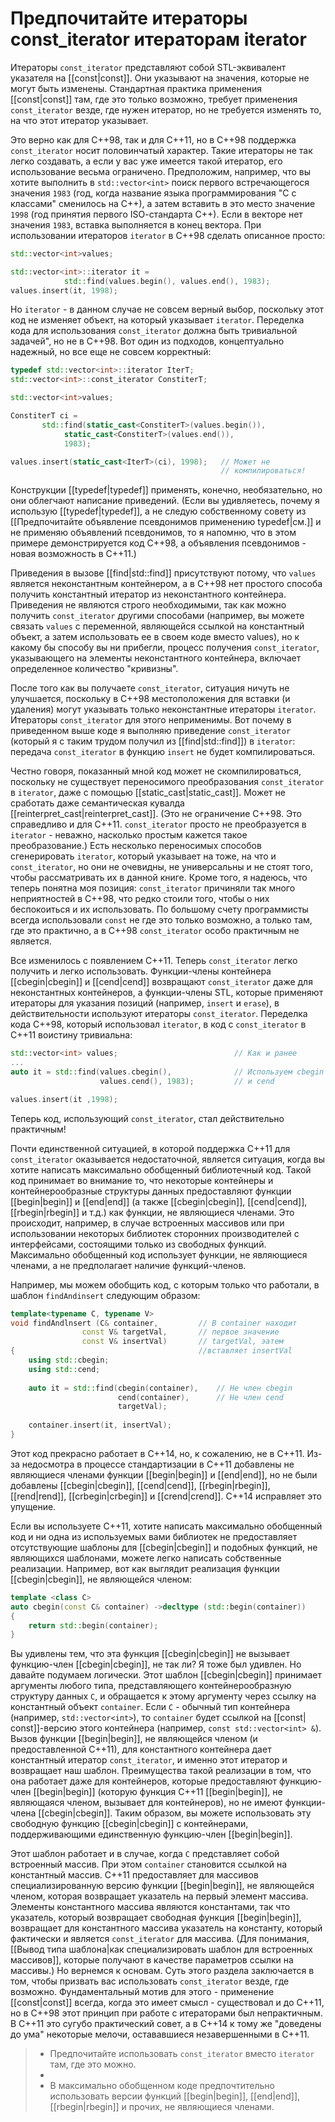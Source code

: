 # Предпочитайте итераторы const_iterator итераторам iterator

 Итераторы `const_iterator` представляют собой SТL-эквивалент указателя на [[const|const]]. Они указывают на значения, которые не могут быть изменены. Стандартная практика применения [[const|const]] там, где это только возможно, требует применения `const_iterator` везде, где нужен итератор, но не требуется изменять то, на что этот итератор указывает.
 
Это верно как для С++98, так и для C++11, но в С++98 поддержка `const_iterator` носит половинчатый характер. Такие итераторы не так легко создавать, а если у вас уже имеется такой итератор, его использование весьма ограничено. Предположим, например, что вы хотите выполнить в `std::vector<int>` поиск первого встречающегося значения `1983` (год, когда название языка программирования "С с классами" сменилось на С++), а затем вставить в это место значение `1998` (год принятия первого ISО-стандарта С++). Если в векторе нет значения `1983`, вставка выполняется в конец вектора. При использовании итераторов `iterator` в С++98 сделать описанное просто:
```c++
std::vector<int>values;

std::vector<int>::iterator it = 
			std::find(values.begin(), values.end(), 1983);
values.insert(it, 1998);
```
Но `iterator` - в данном случае не совсем верный выбор, поскольку этот код не изменяет объект, на который указывает `iterator`. Переделка кода для использования `const_iterator` должна быть тривиальной задачей", но не в С++98. Вот один из подходов, концептуально надежный, но все еще не совсем корректный:
```c++
typedef std::vector<int>::iterator IterT;
std::vector<int>::const_iterator ConstiterT;

std::vector<int>values;

ConstiterT ci = 
       std::find(static_cast<ConstiterТ>(values.begin()),
			static_cast<ConstiterT>(values.end()),
			1983);

values.insert(static_cast<IterТ>(ci), 1998);   // Может не
                                               // компилироваться!
```
Конструкции [[typedef|typedef]] применять, конечно, необязательно, но они облегчают написание приведений. (Если вы удивляетесь, почему я использую [[typedef|typedef]], а не следую собственному совету из [[Предпочитайте объявление псевдонимов  применению typedef|см.]] и не применяю объявлений псевдонимов, то я напомню, что в этом примере демонстрируется код С++98, а объявления псевдонимов - новая возможность в С++11.)

Приведения в вызове [[find|std::find]] присутствуют потому, что `values` является неконстантным контейнером, а в С++98 нет простого способа получить константный итератор из неконстантного контейнера. Приведения не являются строго необходимыми, так как можно получить `const_iterator` другими способами (например, вы можете связать `values` с переменной, являющейся ссылкой на константный объект, а затем использовать ее в своем коде вместо values), но к какому бы способу вы ни прибегли, процесс получения `const_iterator`, указывающего на элементы неконстантного контейнера, включает определенное количество "кривизны".

После того как вы получаете `const_iterator`, ситуация ничуть не улучшается, поскольку в С++98 местоположения для вставки (и удаления) могут указывать только неконстантные итераторы `iterator`. Итераторы `const_iterator` для этого неприменимы. Вот почему в приведенном выше коде я выполняю приведение `const_iterator` (который я с таким трудом получил из [[find|std::find]]) в `iterator`: передача `const_iterator` в функцию `insert` не будет компилироваться.

Честно говоря, показанный мной код может не скомпилироваться, поскольку не существует переносимого преобразования `const_iterator` в `iterator`, даже с помощью [[static_cast|static_cast]]. Может не сработать даже семантическая кувалда [[reinterpret_cast|reinterpret_cast]]. (Это не ограничение С++98. Это справедливо и для C++11. `const_iterator` просто не преобразуется в `iterator` - неважно, насколько простым кажется такое преобразование.) Есть несколько переносимых способов сгенерировать `iterator`, который указывает на тоже, на что и `const_iterator`, но они не очевидны, не универсальны и не стоят того, чтобы рассматривать их в данной книге. Кроме того, я надеюсь, что теперь понятна моя позиция: `const_iterator` причиняли так много неприятностей в С++98, что редко стоили того, чтобы о них беспокоиться и их использовать. По большому счету программисты всегда использовали `const` не где это только возможно, а только там, где это практично, а в С++98 `const_iterator` особо практичным не является.

Все изменилось с появлением C++11. Теперь `const_iterator` легко получить и легко использовать. Функции-члены контейнера [[cbegin|cbegin]] и [[cend|cend]] возвращают `const_iterator` даже для неконстантных контейнеров, а функции-члены STL, которые применяют итераторы для указания позиций (например, `insert` и `erase`), в действительности используют итераторы `const_iterator`. Переделка кода С++98, который использовал `iterator`, в код с `const_iterator` в С++11 воистину тривиальна:
```c++
std::vector<int> values;                          // Как и ранее
...
auto it = std::find(values.cbegin(),              // Используем cbegin
					values.cend(), 1983);         // и cend

values.insert(it ,1998);
```
Теперь код, использующий `const_iterator`, стал действительно практичным!

Почти единственной ситуацией, в которой поддержка С++11 для `const_iterator` оказывается недостаточной, является ситуация, когда вы хотите написать максимально обобщенный библиотечный код. Такой код принимает во внимание то, что некоторые контейнеры и контейнерообразные структуры данных предоставляют функции [[begin|begin]] и [[end|end]] (а также [[cbegin|cbegin]], [[cend|cend]], [[rbegin|rbegin]] и т.д.) как функции, не являющиеся членами. Это происходит, например, в случае встроенных массивов или при использовании некоторых библиотек сторонних производителей с интерфейсами, состоящими только из свободных функций. Максимально обобщенный код использует функции, не являющиеся членами,
а не предполагает наличие функций-членов.

Например, мы можем обобщить код, с которым только что работали, в шаблон
`findAndinsert` следующим образом:
```c++
template<typename С, typename V>
void findAndlnsert (C& container,         // В container находит
				const V& targetVal,       // первое значение
				const V& insertVal)       // targetVal, эатем
{                                         //вставляет insertVal
	using std::cbegin;
	using std::cend;
	
	auto it = std::find(cbegin(container),    // Не член cbegin
						cend(container),      // Не член cend
						targetVal);
						
	container.insert(it, insertVal);
}
```
Этот код прекрасно работает в С++14, но, к сожалению, не в С++11. Из-за недосмотра в процессе стандартизации в С++11 добавлены не являющиеся членами функции [[begin|begin]] и [[end|end]], но не были добавлены [[cbegin|cbegin]], [[cend|cend]], [[rbegin|rbegin]], [[rend|rend]], [[crbegin|crbegin]] и [[crend|crend]]. С++14 исправляет это упущение.

Если вы используете С++11, хотите написать максимально обобщенный код и ни одна из используемых вами библиотек не предоставляет отсутствующие шаблоны для [[cbegin|cbegin]] и подобных функций, не являющихся шаблонами, можете легко написать собственные реализации. Например, вот как выглядит реализация функции [[cbegin|cbegin]], не являющейся членом:
```c++
template <class С>
auto cbegin(const С& container) ->decltype (std::begin(container))
{
	return std::begin(container);
}
```
Вы удивлены тем, что эта функция [[cbegin|cbegin]] не вызывает функцию-член [[cbegin|cbegin]], не так ли? Я тоже был удивлен. Но давайте подумаем логически. Этот шаблон [[cbegin|cbegin]] принимает аргументы любого типа, представляющего контейнерообразную структуру данных `С`, и обращается к этому аргументу через ссылку на константный объект `contaiпer`. Если `С` - обычный тип контейнера (например, `std::vector<iпt>`), то `container` будет ссылкой на [[соnst|соnst]]-версию этого контейнера (например, `coпst std::vector<int> &`). Вызов функции [[begin|begin]], не являющейся членом (и предоставленной С++11), для константного контейнера дает константный итератор `coпst_iterator`, и именно этот итератор и возвращает наш шаблон. Преимущества такой реализации в том, что она работает даже для контейнеров, которые предоставляют функцию-член [[begin|begin]] (которую функция С++11 [[begin|begin]], не являющаяся членом, вызывает для контейнеров), но не имеют функции-члена [[cbegin|cbegiп]]. Таким образом, вы можете использовать эту свободную функцию [[cbegin|cbegin]] с контейнерами, поддерживающими единственную функцию-член [[begin|begin]].

Этот шаблон работает и в случае, когда `С` представляет собой встроенный массив. При этом `container` становится ссылкой на константный массив. C++11 предоставляет для массивов специализированную версию функции [[begin|begin]], не являющейся членом, которая возвращает указатель на первый элемент массива. Элементы константного массива являются константами, так что указатель, который возвращает свободная функция [[begin|begin]], возвращает для константного массива указатель на константу, который фактически и является `coпst_iterator` для массива. (Для понимания, [[Вывод типа шаблона|как специализировать шаблон для встроенных массивов]], которые получают в качестве параметров ссылки на массивы.) Но вернемся к основам. Суть этого раздела заключается в том, чтобы призвать вас использовать `coпst_iterator` везде, где возможно. Фундаментальный мотив для этого - применение [[const|const]] всегда, когда это имеет смысл - существовал и до С++11, но в С++98 этот принцип при работе с итераторами был непрактичным. В С++11 это сугубо практический совет, а в С++14 к тому же "доведены до ума" некоторые мелочи, остававшиеся незавершенными в С++11.

> - Предпочитайте использовать `const_iterator` вместо `iterator` там, где это можно.
> -
> - В максимально обобщенном коде предпочтительно использовать версии функций [[begin|begin]], [[end|end]], [[rbegin|rbegin]] и прочих, не являющиеся членами.


















